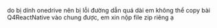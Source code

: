 do bị dính onedrive nên bị lỗi đường dẫn quá dài em không thể copy bài Q4ReactNative vào chung được, em xin nộp file zip riêng ạ